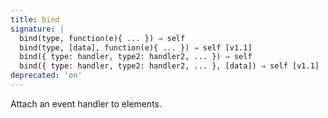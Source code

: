 ```yaml
---
title: bind
signature: |
  bind(type, function(e){ ... }) ⇒ self
  bind(type, [data], function(e){ ... }) ⇒ self [v1.1]
  bind({ type: handler, type2: handler2, ... }) ⇒ self
  bind({ type: handler, type2: handler2, ... }, [data]) ⇒ self [v1.1]
deprecated: 'on'
---
```


Attach an event handler to elements.
